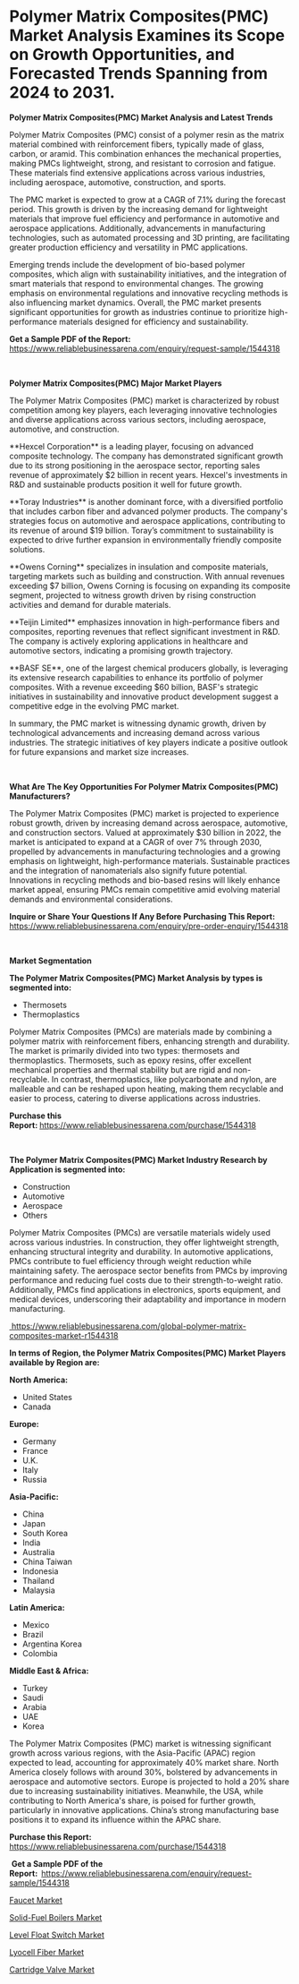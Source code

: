 <p><h1>Polymer Matrix Composites(PMC) Market Analysis Examines its Scope on Growth Opportunities, and Forecasted Trends Spanning from 2024 to 2031.</h1></p><p><strong>Polymer Matrix Composites(PMC) Market Analysis and Latest Trends</strong></p>
<p><p>Polymer Matrix Composites (PMC) consist of a polymer resin as the matrix material combined with reinforcement fibers, typically made of glass, carbon, or aramid. This combination enhances the mechanical properties, making PMCs lightweight, strong, and resistant to corrosion and fatigue. These materials find extensive applications across various industries, including aerospace, automotive, construction, and sports.</p><p>The PMC market is expected to grow at a CAGR of 7.1% during the forecast period. This growth is driven by the increasing demand for lightweight materials that improve fuel efficiency and performance in automotive and aerospace applications. Additionally, advancements in manufacturing technologies, such as automated processing and 3D printing, are facilitating greater production efficiency and versatility in PMC applications. </p><p>Emerging trends include the development of bio-based polymer composites, which align with sustainability initiatives, and the integration of smart materials that respond to environmental changes. The growing emphasis on environmental regulations and innovative recycling methods is also influencing market dynamics. Overall, the PMC market presents significant opportunities for growth as industries continue to prioritize high-performance materials designed for efficiency and sustainability.</p></p>
<p><strong>Get a Sample PDF of the Report:&nbsp;</strong> <a href="https://www.reliablebusinessarena.com/enquiry/request-sample/1544318?utm_campaign=1172&utm_medium=2&utm_source=Github&utm_content=ia&utm_term=29092024&utm_id=polymer-matrix-compositespmc">https://www.reliablebusinessarena.com/enquiry/request-sample/1544318</a></p>
<p>&nbsp;</p>
<p><strong>Polymer Matrix Composites(PMC) Major Market Players</strong></p>
<p><p>The Polymer Matrix Composites (PMC) market is characterized by robust competition among key players, each leveraging innovative technologies and diverse applications across various sectors, including aerospace, automotive, and construction.</p><p>**Hexcel Corporation** is a leading player, focusing on advanced composite technology. The company has demonstrated significant growth due to its strong positioning in the aerospace sector, reporting sales revenue of approximately $2 billion in recent years. Hexcel's investments in R&D and sustainable products position it well for future growth.</p><p>**Toray Industries** is another dominant force, with a diversified portfolio that includes carbon fiber and advanced polymer products. The company's strategies focus on automotive and aerospace applications, contributing to its revenue of around $19 billion. Toray’s commitment to sustainability is expected to drive further expansion in environmentally friendly composite solutions.</p><p>**Owens Corning** specializes in insulation and composite materials, targeting markets such as building and construction. With annual revenues exceeding $7 billion, Owens Corning is focusing on expanding its composite segment, projected to witness growth driven by rising construction activities and demand for durable materials.</p><p>**Teijin Limited** emphasizes innovation in high-performance fibers and composites, reporting revenues that reflect significant investment in R&D. The company is actively exploring applications in healthcare and automotive sectors, indicating a promising growth trajectory.</p><p>**BASF SE**, one of the largest chemical producers globally, is leveraging its extensive research capabilities to enhance its portfolio of polymer composites. With a revenue exceeding $60 billion, BASF's strategic initiatives in sustainability and innovative product development suggest a competitive edge in the evolving PMC market.</p><p>In summary, the PMC market is witnessing dynamic growth, driven by technological advancements and increasing demand across various industries. The strategic initiatives of key players indicate a positive outlook for future expansions and market size increases.</p></p>
<p>&nbsp;</p>
<p><strong>What Are The Key Opportunities For Polymer Matrix Composites(PMC) Manufacturers?</strong></p>
<p><p>The Polymer Matrix Composites (PMC) market is projected to experience robust growth, driven by increasing demand across aerospace, automotive, and construction sectors. Valued at approximately $30 billion in 2022, the market is anticipated to expand at a CAGR of over 7% through 2030, propelled by advancements in manufacturing technologies and a growing emphasis on lightweight, high-performance materials. Sustainable practices and the integration of nanomaterials also signify future potential. Innovations in recycling methods and bio-based resins will likely enhance market appeal, ensuring PMCs remain competitive amid evolving material demands and environmental considerations.</p></p>
<p><strong>Inquire or Share Your Questions If Any Before Purchasing This Report:</strong> <a href="https://www.reliablebusinessarena.com/enquiry/pre-order-enquiry/1544318?utm_campaign=1172&utm_medium=2&utm_source=Github&utm_content=ia&utm_term=29092024&utm_id=polymer-matrix-compositespmc">https://www.reliablebusinessarena.com/enquiry/pre-order-enquiry/1544318</a></p>
<p>&nbsp;</p>
<p><strong>Market Segmentation</strong></p>
<p><strong>The Polymer Matrix Composites(PMC) Market Analysis by types is segmented into:</strong></p>
<p><ul><li>Thermosets</li><li>Thermoplastics</li></ul></p>
<p><p>Polymer Matrix Composites (PMCs) are materials made by combining a polymer matrix with reinforcement fibers, enhancing strength and durability. The market is primarily divided into two types: thermosets and thermoplastics. Thermosets, such as epoxy resins, offer excellent mechanical properties and thermal stability but are rigid and non-recyclable. In contrast, thermoplastics, like polycarbonate and nylon, are malleable and can be reshaped upon heating, making them recyclable and easier to process, catering to diverse applications across industries.</p></p>
<p><strong>Purchase this Report:&nbsp;</strong><a href="https://www.reliablebusinessarena.com/purchase/1544318?utm_campaign=1172&utm_medium=2&utm_source=Github&utm_content=ia&utm_term=29092024&utm_id=polymer-matrix-compositespmc">https://www.reliablebusinessarena.com/purchase/1544318</a></p>
<p>&nbsp;</p>
<p><strong>The Polymer Matrix Composites(PMC) Market Industry Research by Application is segmented into:</strong></p>
<p><ul><li>Construction</li><li>Automotive</li><li>Aerospace</li><li>Others</li></ul></p>
<p><p>Polymer Matrix Composites (PMCs) are versatile materials widely used across various industries. In construction, they offer lightweight strength, enhancing structural integrity and durability. In automotive applications, PMCs contribute to fuel efficiency through weight reduction while maintaining safety. The aerospace sector benefits from PMCs by improving performance and reducing fuel costs due to their strength-to-weight ratio. Additionally, PMCs find applications in electronics, sports equipment, and medical devices, underscoring their adaptability and importance in modern manufacturing.</p></p>
<p><a href="https://www.reliablebusinessarena.com/global-polymer-matrix-composites-market-r1544318?utm_campaign=1172&utm_medium=2&utm_source=Github&utm_content=ia&utm_term=29092024&utm_id=polymer-matrix-compositespmc">&nbsp;https://www.reliablebusinessarena.com/global-polymer-matrix-composites-market-r1544318</a></p>
<p><strong>In terms of Region, the Polymer Matrix Composites(PMC) Market Players available by Region are:</strong></p>
<p>
    <p> <strong> North America: </strong>
        <ul>
            <li>United States</li>
            <li>Canada</li>
        </ul>
        </p> 
    <p> <strong> Europe: </strong>
        <ul>
            <li>Germany</li>
            <li>France</li>
            <li>U.K.</li>
            <li>Italy</li>
            <li>Russia</li>
        </ul>
        </p> 
    <p> <strong> Asia-Pacific: </strong>
        <ul>
            <li>China</li>
            <li>Japan</li>
            <li>South Korea</li>
            <li>India</li>
            <li>Australia</li>
            <li>China Taiwan</li>
            <li>Indonesia</li>
            <li>Thailand</li>
            <li>Malaysia</li>
        </ul>
        </p> 
    <p> <strong> Latin America: </strong>
        <ul>
            <li>Mexico</li>
            <li>Brazil</li>
            <li>Argentina Korea</li>
            <li>Colombia</li>
        </ul>
        </p> 
    <p> <strong> Middle East & Africa: </strong>
        <ul>
            <li>Turkey</li>
            <li>Saudi</li>
            <li>Arabia</li>
            <li>UAE</li>
            <li>Korea</li>
        </ul>
    </p>
    </p>
<p><p>The Polymer Matrix Composites (PMC) market is witnessing significant growth across various regions, with the Asia-Pacific (APAC) region expected to lead, accounting for approximately 40% market share. North America closely follows with around 30%, bolstered by advancements in aerospace and automotive sectors. Europe is projected to hold a 20% share due to increasing sustainability initiatives. Meanwhile, the USA, while contributing to North America's share, is poised for further growth, particularly in innovative applications. China’s strong manufacturing base positions it to expand its influence within the APAC share.</p></p>
<p><strong>Purchase this Report: </strong><a href="https://www.reliablebusinessarena.com/purchase/1544318?utm_campaign=1172&utm_medium=2&utm_source=Github&utm_content=ia&utm_term=29092024&utm_id=polymer-matrix-compositespmc">https://www.reliablebusinessarena.com/purchase/1544318</a></p>
<p>&nbsp;<strong>Get a Sample PDF of the Report:&nbsp;&nbsp;</strong><a href="https://www.reliablebusinessarena.com/enquiry/request-sample/1544318?utm_campaign=1172&utm_medium=2&utm_source=Github&utm_content=ia&utm_term=29092024&utm_id=polymer-matrix-compositespmc">https://www.reliablebusinessarena.com/enquiry/request-sample/1544318</a></p>
<p><strong></strong></p>
<p><p><a href="https://www.linkedin.com/pulse/faucet-market-investigation-industry-evolution-forecast-jwdle?utm_campaign=1172&utm_medium=2&utm_source=Github&utm_content=ia&utm_term=29092024&utm_id=polymer-matrix-compositespmc">Faucet Market</a></p><p><a href="https://issuu.com/reportprime-2/docs/solid-fuel-boilers-market-size-2030_f3dc27723e2601?utm_campaign=1172&utm_medium=2&utm_source=Github&utm_content=ia&utm_term=29092024&utm_id=polymer-matrix-compositespmc">Solid-Fuel Boilers Market</a></p><p><a href="https://issuu.com/reportprime-2/docs/level-float-switch-market-size-2030_54986e4b4b8bc3?utm_campaign=1172&utm_medium=2&utm_source=Github&utm_content=ia&utm_term=29092024&utm_id=polymer-matrix-compositespmc">Level Float Switch Market</a></p><p><a href="https://www.linkedin.com/pulse/global-lyocell-fiber-market-focus-product-type-regular-fibercrosslinked-dlgrc?utm_campaign=1172&utm_medium=2&utm_source=Github&utm_content=ia&utm_term=29092024&utm_id=polymer-matrix-compositespmc">Lyocell Fiber Market</a></p><p><a href="https://www.linkedin.com/pulse/global-cartridge-valve-market-projected-grow-cagr-93-forcasted-vja2e?utm_campaign=1172&utm_medium=2&utm_source=Github&utm_content=ia&utm_term=29092024&utm_id=polymer-matrix-compositespmc">Cartridge Valve Market</a></p></p>